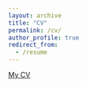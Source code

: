 ```yaml
---
layout: archive
title: "CV"
permalink: /cv/
author_profile: true
redirect_from:
  - /resume
---
```


[My CV](../files/BW_CV_July_2018.pdf)
